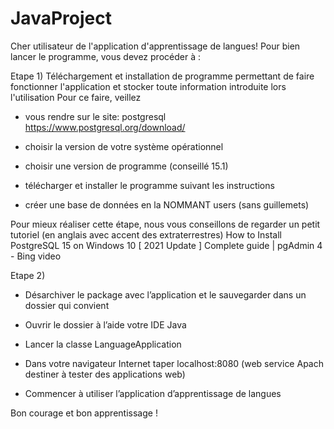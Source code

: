# JavaProject
Cher utilisateur de l'application d'apprentissage de langues!
Pour bien lancer le programme, vous devez procéder à :

Etape 1) 
Téléchargement et installation de programme permettant de faire fonctionner l'application et stocker toute information introduite lors l'utilisation
Pour ce faire, veillez 
- vous rendre sur le site: postgresql https://www.postgresql.org/download/
- choisir la version de votre système opérationnel
 
- choisir une version de programme (conseillé 15.1)
 
- télécharger et installer le programme suivant les instructions
 
- créer une base de données en la NOMMANT users (sans guillemets)

Pour mieux réaliser cette étape, nous vous conseillons de regarder un petit tutoriel (en anglais avec accent des extraterrestres) How to Install PostgreSQL 15 on Windows 10 [ 2021 Update ] Complete guide | pgAdmin 4 - Bing video


Etape 2) 
-	Désarchiver le package avec l’application et le sauvegarder dans un dossier qui convient
-	Ouvrir le dossier à l’aide votre IDE Java
-	Lancer la classe LanguageApplication
   

-	Dans votre navigateur Internet taper localhost:8080 (web service Apach destiner à tester des applications web)
 
-	Commencer à utiliser l’application d’apprentissage de langues

Bon courage et bon apprentissage ! 
